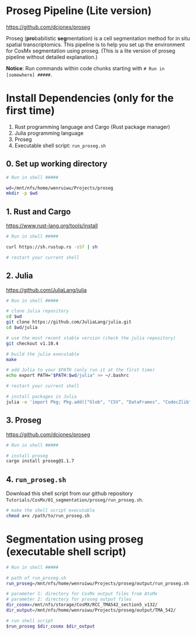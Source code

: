 # Proseg Pipeline (Lite version)

https://github.com/dcjones/proseg

Proseg (**pro**babilistic **seg**mentation) is a cell segmentation method for in situ spatial transcriptomics. This pipeline is to help you set up the environment for CosMx segmentation using proseg. (This is a lite version of proseg pipeline without detailed explanation.)

**Notice**: Run commands within code chunks starting with `# Run in [somewhere] #####`. 


# Install Dependencies (only for the first time)

1. Rust programming language and Cargo (Rust package manager)
2. Julia programming language
3. Proseg
4. Executable shell script: `run_proseg.sh`

## 0. Set up working directory

```sh
# Run in shell #####

wd=/mnt/nfs/home/wenruiwu/Projects/proseg
mkdir -p $wd
```

## 1. Rust and Cargo

https://www.rust-lang.org/tools/install

```sh
# Run in shell #####

curl https://sh.rustup.rs -sSf | sh

# restart your current shell
```

## 2. Julia

https://github.com/JuliaLang/julia

```sh
# Run in shell #####

# clone Julia repository
cd $wd
git clone https://github.com/JuliaLang/julia.git
cd $wd/julia

# use the most recent stable version (check the julia repository)
git checkout v1.10.4

# build the julia executable
make

# add Julia to your $PATH (only run it at the first time)
echo export PATH="$PATH:$wd/julia" >> ~/.bashrc

# restart your current shell

# install packages in Julia
julia -e 'import Pkg; Pkg.add(["Glob", "CSV", "DataFrames", "CodecZlib", "ArgParse"])'
```

## 3. Proseg

https://github.com/dcjones/proseg

```sh
# Run in shell #####

# install proseg
cargo install proseg@1.1.7
```

## 4. `run_proseg.sh`

Download this shell script from our github repository `Tutorials/CosMx/01_segmentation/proseg/run_proseg.sh`.

```sh
# make the shell script executable
chmod a+x /path/to/run_proseg.sh
```


# Segmentation using proseg (executable shell script)

```sh
# Run in shell #####

# path of run_proseg.sh
run_proseg=/mnt/nfs/home/wenruiwu/Projects/proseg/output/run_proseg.sh

# parameter 1: directory for CosMx output files from AtoMx 
# parameter 2: directory for proseg output files
dir_cosmx=/mnt/nfs/storage/CosMX/RCC_TMA542_section5_v132/
dir_output=/mnt/nfs/home/wenruiwu/Projects/proseg/output/TMA_542/

# run shell script
$run_proseg $dir_cosmx $dir_output
```

